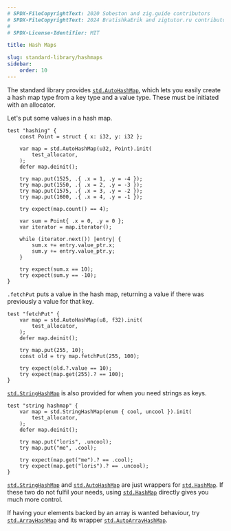 ```yaml
---
# SPDX-FileCopyrightText: 2020 Sobeston and zig.guide contributors
# SPDX-FileCopyrightText: 2024 BratishkaErik and zigtutor.ru contributors
#
# SPDX-License-Identifier: MIT

title: Hash Maps

slug: standard-library/hashmaps
sidebar:
    order: 10
---
```


The standard library provides
[`std.AutoHashMap`](https://ziglang.org/documentation/master/std/#std.AutoHashMap),
which lets you easily create a hash map type from a key type and a value type.
These must be initiated with an allocator.

Let's put some values in a hash map.

```zig
test "hashing" {
    const Point = struct { x: i32, y: i32 };

    var map = std.AutoHashMap(u32, Point).init(
        test_allocator,
    );
    defer map.deinit();

    try map.put(1525, .{ .x = 1, .y = -4 });
    try map.put(1550, .{ .x = 2, .y = -3 });
    try map.put(1575, .{ .x = 3, .y = -2 });
    try map.put(1600, .{ .x = 4, .y = -1 });

    try expect(map.count() == 4);

    var sum = Point{ .x = 0, .y = 0 };
    var iterator = map.iterator();

    while (iterator.next()) |entry| {
        sum.x += entry.value_ptr.x;
        sum.y += entry.value_ptr.y;
    }

    try expect(sum.x == 10);
    try expect(sum.y == -10);
}
```

`.fetchPut` puts a value in the hash map, returning a value if there was
previously a value for that key.

```zig
test "fetchPut" {
    var map = std.AutoHashMap(u8, f32).init(
        test_allocator,
    );
    defer map.deinit();

    try map.put(255, 10);
    const old = try map.fetchPut(255, 100);

    try expect(old.?.value == 10);
    try expect(map.get(255).? == 100);
}
```

[`std.StringHashMap`](https://ziglang.org/documentation/master/std/#std.StringHashMap)
is also provided for when you need strings as keys.

```zig
test "string hashmap" {
    var map = std.StringHashMap(enum { cool, uncool }).init(
        test_allocator,
    );
    defer map.deinit();

    try map.put("loris", .uncool);
    try map.put("me", .cool);

    try expect(map.get("me").? == .cool);
    try expect(map.get("loris").? == .uncool);
}
```

[`std.StringHashMap`](https://ziglang.org/documentation/master/std/#std.StringHashMap)
and
[`std.AutoHashMap`](https://ziglang.org/documentation/master/std/#std.AutoHashMap)
are just wrappers for
[`std.HashMap`](https://ziglang.org/documentation/master/std/#std.HashMap). If
these two do not fulfil your needs, using
[`std.HashMap`](https://ziglang.org/documentation/master/std/#std.HashMap)
directly gives you much more control.

If having your elements backed by an array is wanted behaviour, try
[`std.ArrayHashMap`](https://ziglang.org/documentation/master/std/#std.ArrayHashMap)
and its wrapper
[`std.AutoArrayHashMap`](https://ziglang.org/documentation/master/std/#std.AutoArrayHashMap).
